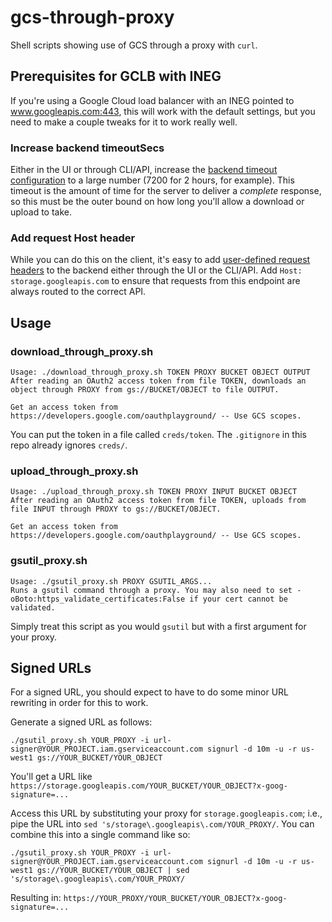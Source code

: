 # gcs-through-proxy

Shell scripts showing use of GCS through a proxy with `curl`.

## Prerequisites for GCLB with INEG

If you're using a Google Cloud load balancer with an INEG pointed to www.googleapis.com:443, this will work with the default settings, but you need to make a couple tweaks for it to work really well.

### Increase backend timeoutSecs

Either in the UI or through CLI/API, increase the [backend timeout configuration](https://cloud.google.com/load-balancing/docs/backend-service#timeout-setting) to a large number (7200 for 2 hours, for example). This timeout is the amount of time for the server to deliver a _complete_ response, so this must be the outer bound on how long you'll allow a download or upload to take.

### Add request Host header

While you can do this on the client, it's easy to add [user-defined request headers](https://cloud.google.com/load-balancing/docs/user-defined-request-headers) to the backend either through the UI or the CLI/API. Add `Host: storage.googleapis.com` to ensure that requests from this endpoint are always routed to the correct API.

## Usage

### download_through_proxy.sh

``` shell
Usage: ./download_through_proxy.sh TOKEN PROXY BUCKET OBJECT OUTPUT
After reading an OAuth2 access token from file TOKEN, downloads an object through PROXY from gs://BUCKET/OBJECT to file OUTPUT.

Get an access token from https://developers.google.com/oauthplayground/ -- Use GCS scopes.
```

You can put the token in a file called `creds/token`. The `.gitignore` in this repo already ignores `creds/`.

### upload_through_proxy.sh

```shell
Usage: ./upload_through_proxy.sh TOKEN PROXY INPUT BUCKET OBJECT
After reading an OAuth2 access token from file TOKEN, uploads from file INPUT through PROXY to gs://BUCKET/OBJECT.

Get an access token from https://developers.google.com/oauthplayground/ -- Use GCS scopes.
```

### gsutil_proxy.sh

``` shell
Usage: ./gsutil_proxy.sh PROXY GSUTIL_ARGS...
Runs a gsutil command through a proxy. You may also need to set -oBoto:https_validate_certificates:False if your cert cannot be validated.
```

Simply treat this script as you would `gsutil` but with a first argument for your proxy.

## Signed URLs

For a signed URL, you should expect to have to do some minor URL rewriting in order for this to work.

Generate a signed URL as follows:

`./gsutil_proxy.sh YOUR_PROXY -i url-signer@YOUR_PROJECT.iam.gserviceaccount.com signurl -d 10m -u -r us-west1 gs://YOUR_BUCKET/YOUR_OBJECT`

You'll get a URL like `https://storage.googleapis.com/YOUR_BUCKET/YOUR_OBJECT?x-goog-signature=...`

Access this URL by substituting your proxy for `storage.googleapis.com`; i.e., pipe the URL into `sed 's/storage\.googleapis\.com/YOUR_PROXY/`. You can combine this into a single command like so:

`./gsutil_proxy.sh YOUR_PROXY -i url-signer@YOUR_PROJECT.iam.gserviceaccount.com signurl -d 10m -u -r us-west1 gs://YOUR_BUCKET/YOUR_OBJECT | sed 's/storage\.googleapis\.com/YOUR_PROXY/`

Resulting in: `https://YOUR_PROXY/YOUR_BUCKET/YOUR_OBJECT?x-goog-signature=...`